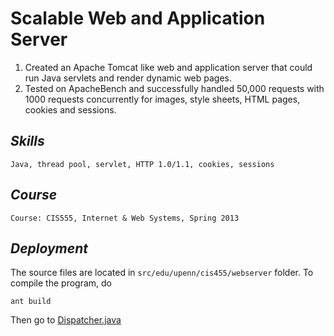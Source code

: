 Scalable Web and Application Server
===================================

1. Created an Apache Tomcat like web and application server that could run Java servlets and render dynamic web pages.
2. Tested on ApacheBench and successfully handled 50,000 requests with 1000 requests concurrently for images, style sheets, HTML pages, cookies and sessions.

## _Skills_
    
    Java, thread pool, servlet, HTTP 1.0/1.1, cookies, sessions

## _Course_
    
    Course: CIS555, Internet & Web Systems, Spring 2013
    
## _Deployment_
    
The source files are located in `src/edu/upenn/cis455/webserver` folder. To compile the program, do

    ant build

Then go to [Dispatcher.java](src/edu/upenn/cis455/webserver/Dispatcher.java)
    
    
    
    


